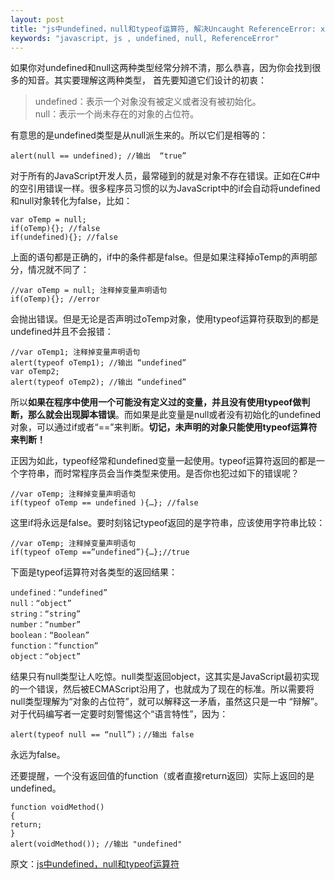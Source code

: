 ```yaml
---
layout: post
title: "js中undefined，null和typeof运算符, 解决Uncaught ReferenceError: xxx is not defined(转载)"
keywords: "javascript, js , undefined, null, ReferenceError"
---
```


如果你对undefined和null这两种类型经常分辨不清，那么恭喜，因为你会找到很多的知音。其实要理解这两种类型， 首先要知道它们设计的初衷：

> undefined：表示一个对象没有被定义或者没有被初始化。  
  null：表示一个尚未存在的对象的占位符。


有意思的是undefined类型是从null派生来的。所以它们是相等的：

    alert(null == undefined); //输出  “true”

对于所有的JavaScript开发人员，最常碰到的就是对象不存在错误。正如在C#中的空引用错误一样。很多程序员习惯的以为JavaScript中的if会自动将undefined和null对象转化为false，比如：

    var oTemp = null;
    if(oTemp){}; //false
    if(undefined){}; //false

上面的语句都是正确的，if中的条件都是false。但是如果注释掉oTemp的声明部分，情况就不同了：

    //var oTemp = null; 注释掉变量声明语句
    if(oTemp){}; //error

会抛出错误。但是无论是否声明过oTemp对象，使用typeof运算符获取到的都是undefined并且不会报错：

    //var oTemp1; 注释掉变量声明语句
    alert(typeof oTemp1); //输出 “undefined”
    var oTemp2;
    alert(typeof oTemp2); //输出 “undefined”

所以**如果在程序中使用一个可能没有定义过的变量，并且没有使用typeof做判断，那么就会出现脚本错误**。而如果是此变量是null或者没有初始化的undefined对象，可以通过if或者“==”来判断。**切记，未声明的对象只能使用typeof运算符来判断！**

正因为如此，typeof经常和undefined变量一起使用。typeof运算符返回的都是一个字符串，而时常程序员会当作类型来使用。是否你也犯过如下的错误呢？

    //var oTemp; 注释掉变量声明语句
    if(typeof oTemp == undefined ){…}; //false

这里if将永远是false。要时刻铭记typeof返回的是字符串，应该使用字符串比较：

    //var oTemp; 注释掉变量声明语句
    if(typeof oTemp ==”undefined”){…};//true

下面是typeof运算符对各类型的返回结果：

    undefined：“undefined”
    null：“object”
    string：“string”
    number：“number”
    boolean：“Boolean”
    function：“function”
    object：“object”

结果只有null类型让人吃惊。null类型返回object，这其实是JavaScript最初实现的一个错误，然后被ECMAScript沿用了，也就成为了现在的标准。所以需要将null类型理解为“对象的占位符”，就可以解释这一矛盾，虽然这只是一中 “辩解”。对于代码编写者一定要时刻警惕这个“语言特性”，因为：

    alert(typeof null == “null”)；//输出 false

永远为false。

还要提醒，一个没有返回值的function（或者直接return返回）实际上返回的是undefined。

    function voidMethod()
    {
    return; 
    }
    alert(voidMethod()); //输出 "undefined"

原文：[js中undefined，null和typeof运算符](http://www.cnblogs.com/ttltry-air/archive/2011/03/24/1993433.html)
